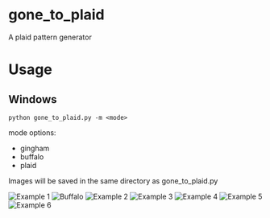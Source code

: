 # gone_to_plaid
A plaid pattern generator
# Usage
## Windows
`python gone_to_plaid.py -m <mode>`

mode options: 
- gingham
- buffalo
- plaid

Images will be saved in the same directory as gone_to_plaid.py

![Example 1](28653a9c-a6ab-4fcb-8ccd-a19f2510c9f8.jpg)
![Buffalo](f274ddeb-f34e-49ac-8bc8-d371a4863219.png)
![Example 2](4dba1637-259b-4ca2-99b3-7f7dcb77053c.jpg)
![Example 3](fdc7e294-2e24-482b-ad69-4df4e00f6c15.png)
![Example 4](ab2c9091-167b-4546-9fe8-0014847105eb.jpg)
![Example 5](b4612a7c-9f51-43d8-8a95-cab2dce9ead3.png)
![Example 6](cbc1a746-d20e-4036-a52d-08a562189118.jpg)
